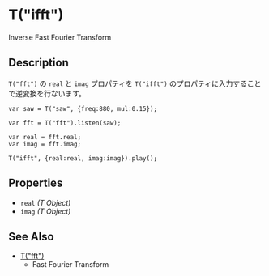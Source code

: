 T("ifft")
=========
Inverse Fast Fourier Transform

## Description ##

`T("fft")` の `real` と `imag` プロパティを `T("ifft")` のプロパティに入力することで逆変換を行ないます。

```timbre
var saw = T("saw", {freq:880, mul:0.15});

var fft = T("fft").listen(saw);

var real = fft.real;
var imag = fft.imag;

T("ifft", {real:real, imag:imag}).play();

```

## Properties ##
- `real` _(T Object)_
- `imag` _(T Object)_

## See Also ##
- [T("fft")](./fft.html)
  - Fast Fourier Transform
